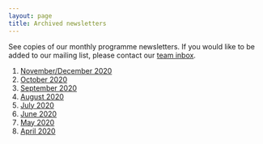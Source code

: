 ```yaml
---
layout: page
title: Archived newsletters
--- 
```


See copies of our monthly programme newsletters. If you would like to be added to our mailing list, please contact our <a href="mailto:llcproject@landregistry.gov.uk">team inbox</a>.

<ol class='list list-number'>
    <li><a href='files/Newsletters/NOV-DEC%20newsletter%202020.pdf' onclick='linkClicked("November/December 2020")'>November/December 2020</a></li>
    <li><a href='files/Newsletters/October%20LLC%20Final.pdf' onclick='linkClicked("October 2020")'>October 2020</a></li>
    <li><a href='files/Newsletters/email%20newsletter%20SEPT%202020.pdf' onclick='linkClicked("September 2020")'>September 2020</a></li>
    <li><a href='files/Newsletters/email%20newsletter%20AUG%202020.pdf' onclick='linkClicked("August 2020")'>August 2020</a></li>
    <li><a href='files/Newsletters/July%20Khub%20newsletter%20FINAL.pdf' onclick='linkClicked("July 2020")'>July 2020</a></li>
    <li><a href='files/Newsletters/KHub%20Newsletter%20-%20%20June%202020%20.pdf' onclick='linkClicked("June 2020")'>June 2020</a></li>
    <li><a href='files/Newsletters/May%20newsletter%20-%20FINAL.pdf' onclick='linkClicked("May 2020")'>May 2020</a></li>
    <li><a href='files/Newsletters/Khub%20Newsletter%20-%20MarchApril.pdf' onclick='linkClicked("April 2020")'>April 2020</a></li>
</ol>

